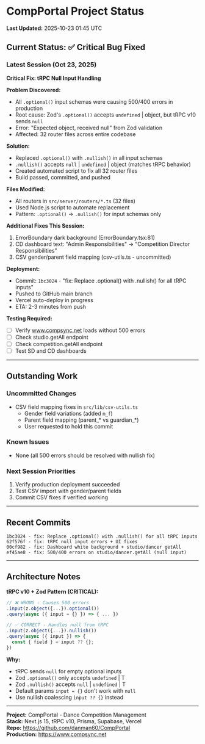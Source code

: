 # CompPortal Project Status

**Last Updated:** 2025-10-23 01:45 UTC

## Current Status: ✅ Critical Bug Fixed

### Latest Session (Oct 23, 2025)

**Critical Fix: tRPC Null Input Handling**

**Problem Discovered:**
- All `.optional()` input schemas were causing 500/400 errors in production
- Root cause: Zod's `.optional()` accepts `undefined` | object, but tRPC v10 sends `null`
- Error: "Expected object, received null" from Zod validation
- Affected: 32 router files across entire codebase

**Solution:**
- Replaced `.optional()` with `.nullish()` in all input schemas
- `.nullish()` accepts `null` | `undefined` | object (matches tRPC behavior)
- Created automated script to fix all 32 router files
- Build passed, committed, and pushed

**Files Modified:**
- All routers in `src/server/routers/*.ts` (32 files)
- Used Node.js script to automate replacement
- Pattern: `.optional()` → `.nullish()` for input schemas only

**Additional Fixes This Session:**
1. ErrorBoundary dark background (ErrorBoundary.tsx:81)
2. CD dashboard text: "Admin Responsibilities" → "Competition Director Responsibilities"
3. CSV gender/parent field mapping (csv-utils.ts - uncommitted)

**Deployment:**
- Commit: `1bc3024` - "fix: Replace .optional() with .nullish() for all tRPC inputs"
- Pushed to GitHub main branch
- Vercel auto-deploy in progress
- ETA: 2-3 minutes from push

**Testing Required:**
- [ ] Verify www.compsync.net loads without 500 errors
- [ ] Check studio.getAll endpoint
- [ ] Check competition.getAll endpoint  
- [ ] Test SD and CD dashboards

---

## Outstanding Work

### Uncommitted Changes
- CSV field mapping fixes in `src/lib/csv-utils.ts`
  - Gender field variations (added `m_f`)
  - Parent field mapping (parent_* vs guardian_*)
  - User requested to hold this commit

### Known Issues
- None (all 500 errors should be resolved with nullish fix)

### Next Session Priorities
1. Verify production deployment succeeded
2. Test CSV import with gender/parent fields
3. Commit CSV fixes if verified working

---

## Recent Commits

```
1bc3024 - fix: Replace .optional() with .nullish() for all tRPC inputs
62f576f - fix: tRPC null input errors + UI fixes
00cf982 - fix: Dashboard white background + studio/dancer getAll
ef45ae8 - fix: 500/400 errors on studio/dancer.getAll (null input)
```

---

## Architecture Notes

**tRPC v10 + Zod Pattern (CRITICAL):**
```typescript
// ❌ WRONG - Causes 500 errors
.input(z.object({...}).optional())
.query(async ({ input = {} }) => { ... })

// ✅ CORRECT - Handles null from tRPC
.input(z.object({...}).nullish())
.query(async ({ input }) => {
  const { field } = input ?? {};
})
```

**Why:**
- tRPC sends `null` for empty optional inputs
- Zod `.optional()` only accepts `undefined` | T
- Zod `.nullish()` accepts `null` | `undefined` | T
- Default params `input = {}` don't work with `null`
- Use nullish coalescing `input ?? {}` instead

---

**Project:** CompPortal - Dance Competition Management  
**Stack:** Next.js 15, tRPC v10, Prisma, Supabase, Vercel  
**Repo:** https://github.com/danman60/CompPortal  
**Production:** https://www.compsync.net
